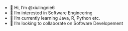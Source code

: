 - 👋 Hi, I’m @xiulingnie6
- 👀 I’m interested in Software Engineering
- 🌱 I’m currently learning Java, R, Python etc.
- 💞️ I’m looking to collaborate on Software Developement
<!---
xiulingnie6/xiulingnie6 is a ✨ special ✨ repository because its `README.md` (this file) appears on your GitHub profile.
You can click the Preview link to take a look at your changes.
--->
